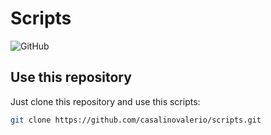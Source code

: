# Scripts

![GitHub](https://img.shields.io/github/license/casalinovalerio/scripts)

## Use this repository

Just clone this repository and use this scripts:

```bash
git clone https://github.com/casalinovalerio/scripts.git
```
